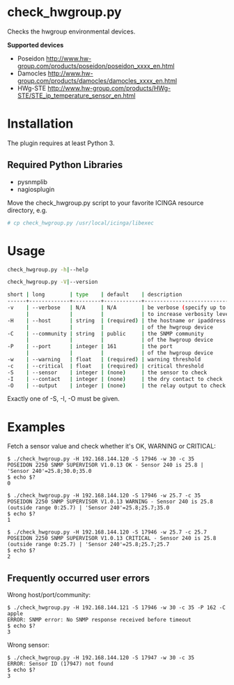 # check_hwgroup.py

Checks the hwgroup environmental devices.

**Supported devices**

* Poseidon  http://www.hw-group.com/products/poseidon/poseidon_xxxx_en.html
* Damocles  http://www.hw-group.com/products/damocles/damocles_xxxx_en.html
* HWg-STE   http://www.hw-group.com/products/HWg-STE/STE_ip_temperature_sensor_en.html

# Installation

The plugin requires at least Python 3.

## Required Python Libraries

* pysnmplib
* nagiosplugin

Move the check_hwgroup.py script to your favorite ICINGA resource directory, e.g.

```bash
# cp check_hwgroup.py /usr/local/icinga/libexec
```

# Usage

```bash
check_hwgroup.py -h|--help

check_hwgroup.py -V|--version

short | long        | type    | default    | description
------+-------------+---------+------------+----------------------------------
-v    | --verbose   | N/A     | N/A        | be verbose (specify up to 3 times
      |             |         |            | to increase verbosity level)
-H    | --host      | string  | (required) | the hostname or ipaddress
      |             |         |            | of the hwgroup device
-C    | --community | string  | public     | the SNMP community
      |             |         |            | of the hwgroup device
-P    | --port      | integer | 161        | the port
      |             |         |            | of the hwgroup device
-w    | --warning   | float   | (required) | warning threshold
-c    | --critical  | float   | (required) | critical threshold
-S    | --sensor    | integer | (none)     | the sensor to check
-I    | --contact   | integer | (none)     | the dry contact to check
-O    | --output    | integer | (none)     | the relay output to check
```

Exactly one of -S, -I, -O must be given.

# Examples

Fetch a sensor value and check whether it's OK, WARNING or CRITICAL:

    $ ./check_hwgroup.py -H 192.168.144.120 -S 17946 -w 30 -c 35
    POSEIDON 2250 SNMP SUPERVISOR V1.0.13 OK - Sensor 240 is 25.8 | 'Sensor 240'=25.8;30.0;35.0
    $ echo $?
    0

    $ ./check_hwgroup.py -H 192.168.144.120 -S 17946 -w 25.7 -c 35
    POSEIDON 2250 SNMP SUPERVISOR V1.0.13 WARNING - Sensor 240 is 25.8 (outside range 0:25.7) | 'Sensor 240'=25.8;25.7;35.0
    $ echo $?
    1

    $ ./check_hwgroup.py -H 192.168.144.120 -S 17946 -w 25.7 -c 25.7
    POSEIDON 2250 SNMP SUPERVISOR V1.0.13 CRITICAL - Sensor 240 is 25.8 (outside range 0:25.7) | 'Sensor 240'=25.8;25.7;25.7
    $ echo $?
    2

## Frequently occurred user errors

Wrong host/port/community:

    $ ./check_hwgroup.py -H 192.168.144.121 -S 17946 -w 30 -c 35 -P 162 -C apple
    ERROR: SNMP error: No SNMP response received before timeout
    $ echo $?
    3

Wrong sensor:

    $ ./check_hwgroup.py -H 192.168.144.120 -S 17947 -w 30 -c 35
    ERROR: Sensor ID (17947) not found
    $ echo $?
    3
